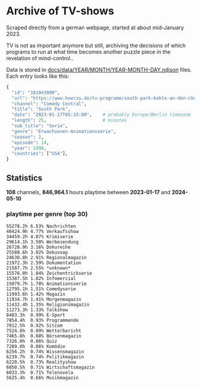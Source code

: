 # Archive of TV-shows

Scraped directly from a german webpage, started at about mid-January 2023.

TV is not as important anymore but still, archiving the decisions of which programs to run at what time
becomes another puzzle piece in the revelation of mind-control.. 

Data is stored in [docs/data/YEAR/MONTH/YEAR-MONTH-DAY.ndjson](docs/data/) files. 
Each entry looks like this:

```python
{
  "id": "181043890", 
  "url": "https://www.hoerzu.de/tv-programm/south-park-kohle-an-den-chefkoch/bid_181043890/", 
  "channel": "Comedy Central", 
  "title": "South Park", 
  "date": "2023-01-17T05:15:00",    # probably Europe/Berlin timezone 
  "length": 25,                     # minutes 
  "sub_title": "Serie", 
  "genre": "Erwachsenen-Animationsserie", 
  "season": 2, 
  "episode": 14, 
  "year": 1998, 
  "countries": ["USA"],
}
```

## Statistics

**108** channels, **846,964.1** hours playtime between **2023-01-17** and **2024-05-10**


### playtime per genre (top 30)

    55278.2h 6.53% Nachrichten
    40424.9h 4.77% Verkaufsshow
    34459.2h 4.07% Krimiserie
    29614.1h 3.50% Werbesendung
    26728.9h 3.16% Dokureihe
    25588.6h 3.02% Dokusoap
    24630.8h 2.91% Regionalmagazin
    21972.3h 2.59% Dokumentation
    21587.7h 2.55% *unknown*
    15576.0h 1.84% Zeichentrickserie
    15387.5h 1.82% Infomercial
    15079.7h 1.78% Animationsserie
    12795.1h 1.51% Comedyserie
    11993.6h 1.42% Magazin
    11934.7h 1.41% Morgenmagazin
    11432.4h 1.35% Religionsmagazin
    11273.3h 1.33% Talkshow
    8403.3h  0.99% E-Sport
    7854.4h  0.93% Programmende
    7812.5h  0.92% Sitcom
    7524.8h  0.89% Wetterbericht
    7465.8h  0.88% Börsenmagazin
    7326.0h  0.86% Quiz
    7289.0h  0.86% Komödie
    6256.2h  0.74% Wissensmagazin
    6239.7h  0.74% Politikmagazin
    6220.5h  0.73% Realityshow
    6050.5h  0.71% Wirtschaftsmagazin
    6033.3h  0.71% Telenovela
    5625.4h  0.66% Musikmagazin
